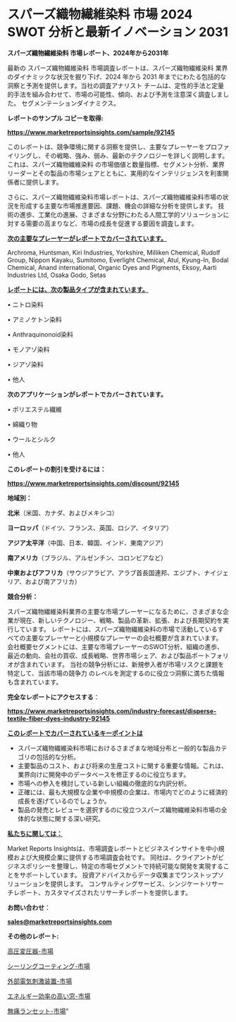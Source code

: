 # スパーズ織物繊維染料 市場 2024 SWOT 分析と最新イノベーション 2031

<strong>スパーズ織物繊維染料 市場レポート、2024年から2031年</strong>

最新の スパーズ織物繊維染料 市場調査レポートは、スパーズ織物繊維染料 業界のダイナミックな状況を掘り下げ、2024 年から 2031 年までにわたる包括的な洞察と予測を提供します。当社の調査アナリスト チームは、定性的手法と定量的手法を組み合わせて、市場の可能性、傾向、および予測を注意深く調査しました。 セグメンテーションダイナミクス。



<strong>レポートのサンプル コピーを取得:</strong> <a href=https://www.marketreportsinsights.com/sample/92145>

<strong><u>https://www.marketreportsinsights.com/sample/92145</u></strong></a>

このレポートは、競争環境に関する洞察を提供し、主要なプレーヤーをプロファイリングし、その戦略、強み、弱み、最新のテクノロジーを詳しく説明します。 これは、スパーズ織物繊維染料 の市場価値と数量指標、セグメント分析、業界リーダーとその製品の市場シェアとともに、実用的なインテリジェンスを利害関係者に提供します。

さらに、スパーズ織物繊維染料市場レポートは、スパーズ織物繊維染料市場の状況を形成する主要な市場推進要因、課題、機会の詳細な分析を提供します。 技術の進歩、工業化の進展、さまざまな分野にわたる人間工学的ソリューションに対する需要の高まりなど、市場の成長を促進する要因を調査します。



<strong><u>次の主要なプレーヤーがレポートでカバーされています。</u></strong>

Archroma, Huntsman, Kiri Industries, Yorkshire, Milliken Chemical, Rudolf Group, Nippon Kayaku, Sumitomo, Everlight Chemical, Atul, Kyung-In, Bodal Chemical, Anand international, Organic Dyes and Pigments, Eksoy, Aarti Industries Ltd, Osaka Godo, Setas



<strong><u><b>レポートには、次の製品タイプが含まれています。</b></u></strong>

• ニトロ染料

• アミノケトン染料

• Anthraquinonoid染料

• モノアゾ染料

• ジアゾ染料

• 他人



<strong><b>次のアプリケーションがレポートでカバーされています。</b></strong>

• ポリエステル繊維

• 綿織り物

• ウールとシルク

• 他人



<strong><b>このレポートの割引を受けるには：</b></strong><a href=https://www.marketreportsinsights.com/discount/92145>

<strong><u>https://www.marketreportsinsights.com/discount/92145</u></strong></a>



<strong>地域別：</strong>



<strong>北米</strong>（米国、カナダ、およびメキシコ）



<strong>ヨーロッパ</strong>（ドイツ、フランス、英国、ロシア、イタリア）



<strong>アジア太平洋</strong>（中国、日本、韓国、インド、東南アジア）



<strong>南アメリカ</strong>（ブラジル、アルゼンチン、コロンビアなど）



<strong>中東およびアフリカ</strong>（サウジアラビア、アラブ首長国連邦、エジプト、ナイジェリア、および南アフリカ）



<strong>競合分析：</strong>

スパーズ織物繊維染料業界の主要な市場プレーヤーになるために、さまざまな企業が現在、新しいテクノロジー、戦略、製品の革新、拡張、および長期契約を実行しています。 レポートには、スパーズ織物繊維染料の市場で活動しているすべての主要なプレーヤーと小規模なプレーヤーの会社概要が含まれています。 会社概要セグメントには、主要な市場プレーヤーのSWOT分析、組織の進歩、最近の動向、会社の買収、成長戦略、世界市場シェア、および製品ポートフォリオが含まれています。 当社の競争分析には、新規参入者が市場リスクと課題を特定して、当該市場の競争力 のレベルを測定するのに役立つ洞察に満ちた情報も含まれています。



<strong>完全なレポートにアクセスする</strong>：

<a href=https://www.marketreportsinsights.com/industry-forecast/disperse-textile-fiber-dyes-industry-92145>

<strong><u>https://www.marketreportsinsights.com/industry-forecast/disperse-textile-fiber-dyes-industry-92145</u></strong></a>



<strong><u><b>このレポートでカバーされているキーポイントは</b></u></strong>
<ul>
  <li>スパーズ織物繊維染料市場におけるさまざまな地域分布と一般的な製品カテゴリの包括的な分析。</li>
  <li>主要製品のコスト、および将来の生産コストに関する重要な情報。これは、業界向けに開発中のデータベースを修正するのに役立ちます。</li>
  <li>市場への参入を検討している新しい組織の徹底的な内訳分析。</li>
  <li>正確には、最も大規模な企業や中規模の企業は、市場内でどのように経済的成長を遂げているのでしょうか。</li>
  <li>製品の発売とレビューを選択するのに役立つスパーズ織物繊維染料市場の全体的な状態に関する深い研究。</li>
</ul>


<strong><u><b>私たちに関しては：</b></u></strong>

Market Reports Insightsは、市場調査レポートとビジネスインサイトを中小規模および大規模企業に提供する市場調査会社です。 同社は、クライアントがビジネスポリシーを整理し、特定の市場セグメントで持続可能な開発を実現することをサポートしています。 投資アドバイスからデータ収集までワンストップソリューションを提供します。 コンサルティングサービス、シンジケートリサーチレポート、カスタマイズされたリサーチレポートを提供します。



<strong><b>お問い合わせ</b></strong>：

<a href=mailto:sales@marketreportsinsights.com>

<strong><u>sales@marketreportsinsights.com</u></strong></a>



<strong>その他のレポート:</strong>

<a href=https://www.linkedin.com/pulse/高圧変圧器-市場-2023-最新の-cagr-および成長分析-2030-analytics-achievers-24-analysis-ostjf/>高圧変圧器-市場</a>

<a href=https://www.linkedin.com/pulse/シーリングコーティング-市場-2023-総合分析と事業成長戦略-2030-pr-news-hub-8albf/>シーリングコーティング-市場</a>

<a href=https://www.linkedin.com/pulse/外部電気刺激装置-市場-2023-総合分析と事業成長戦略-2030-analytics-avenue-360-analysis-twagf/>外部電気刺激装置-市場</a>

<a href=https://www.linkedin.com/pulse/エネルギー効率の高い窓-市場-2023-最新の-cagr-および成長分析-2030-pr-news-hub-jcnnf/>エネルギー効率の高い窓-市場</a>

<a href=https://www.linkedin.com/pulse/無痛ランセット-市場-2023-収益と成長ドライバー-2030-pr-news-hub-p65bf/>無痛ランセット-市場</a>"

